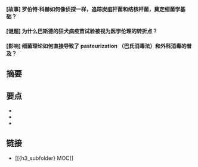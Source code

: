 #### [故事] 罗伯特·科赫如何像侦探一样，追踪炭疽杆菌和结核杆菌，奠定细菌学基础？


#### [谜题] 为什么巴斯德的狂犬病疫苗试验被视为医学伦理的转折点？


#### [影响] 细菌理论如何直接导致了 pasteurization （巴氏消毒法）和外科消毒的普及？


## 摘要


## 要点

- 
- 
- 

## 链接

- [[{h3_subfolder} MOC]]
